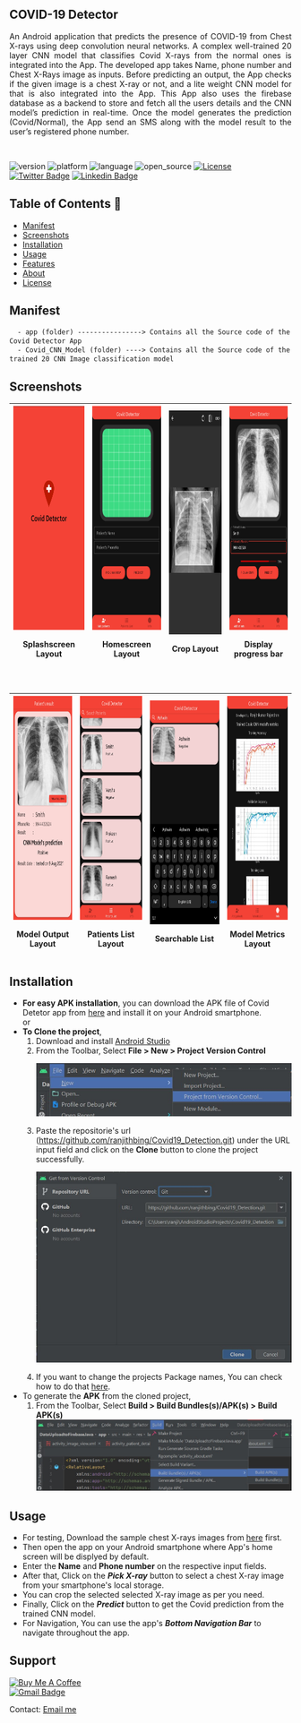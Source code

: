 ## COVID-19 Detector
<P align="justify">
An Android application that predicts the presence of COVID-19 from Chest X-rays using deep convolution neural networks. A complex well-trained 20 layer CNN model that classifies Covid X-rays from the normal ones is integrated into the App. The developed app takes Name, phone number and Chest X-Rays image as inputs. Before predicting an output, the App checks if the given image is a chest X-ray or not, and a lite weight CNN model for that is also integrated into the App. This App also uses the firebase database as a backend to store and fetch all the users details and the CNN model’s prediction in real-time. Once the model generates the prediction (Covid/Normal), the App send an SMS along with the model result to the user’s registered phone number.</P></br>

![version](https://img.shields.io/badge/Version-v1.1-orange) ![platform](https://img.shields.io/badge/Platform-Android-brightgreen) ![language](https://img.shields.io/badge/Language-java-yellow) ![open_source](https://camo.githubusercontent.com/97d4586afa582b2dcec2fa8ed7c84d02977a21c2dd1578ade6d48ed82296eb10/68747470733a2f2f6261646765732e66726170736f66742e636f6d2f6f732f76312f6f70656e2d736f757263652e7376673f763d313033) [![License](https://img.shields.io/badge/License-Apache%202.0-blue.svg)](https://opensource.org/licenses/Apache-2.0)<br>
[![Twitter Badge](https://img.shields.io/badge/-@ranjith_bing-1ca0f1?style=flat&labelColor=1ca0f1&logo=twitter&logoColor=white&link=https://twitter.com/ranjith_bing)](https://twitter.com/ranjith_bing)
[![Linkedin Badge](https://img.shields.io/badge/-Ranjithkumar-Rajendran?style=flat&logo=Linkedin&logoColor=white&link=https://www.linkedin.com/in/ranjithkumar-rajendran-565402182/)](https://www.linkedin.com/in/ranjithkumar-rajendran-565402182/)
</br>

## Table of Contents :beginner:

* [Manifest](#manifest)
* [Screenshots](#screenshots)
* [Installation](#installation)
* [Usage](#usage)
* [Features](#feature)
* [About](#about)
* [License](#license)

## Manifest

```
  - app (folder) ----------------> Contains all the Source code of the Covid Detector App
  - Covid_CNN_Model (folder) ----> Contains all the Source code of the trained 20 CNN Image classification model
```


## Screenshots

| <img src="App screenshots/Splash.jpg" height=400 width=210 > <P>Splashscreen Layout| <img src="App screenshots/home.jpg" height=400 width=210 > <P>Homescreen Layout | <img src="App screenshots/crop.jpg"  height=400 width=210> <P>Crop Layout  | <img src="App screenshots/home2.jpg" height=400 width=210> <P>Display progress bar  
| ---------------------------------------------- | -------------------------------------------- | ------------------------------------------- | ------------------------------------------- |
</br>

| <img src="App screenshots/output.jpg" height=400 width=210> <P>Model Output Layout | <img src="App screenshots/search1.jpg"  height=400 width=210> <P>Patients List Layout | <img src="App screenshots/search2.jpg" height=400 width=210> <P>Searchable List | <img src="App screenshots/metrics.jpg" height=400 width=210> <P>Model Metrics Layout
| ---------------------------------------------- | -------------------------------------------- | ------------------------------------------- |------------------------------------------- |
  
## Installation
  
  - <b>For easy APK installation</b>, you can download the APK file of Covid Detetor app from <a href="https://github.com/ranjithbing/Covid19_Detection/raw/master/Apk/Covid%20Detector.apk">here</a> and install it on your Android smartphone.<br>
  or
  - <b>To Clone the project</b>,
       1. Download and install <a href="https://developer.android.com/studio">Android Studio</a>
       2. From the Toolbar, Select <b>File > New > Project Version Control</b>
        <P align="center">
        <img src="App screenshots/clone1.jpg" ></P>
       3. Paste the repositorie's url (https://github.com/ranjithbing/Covid19_Detection.git) under the URL input field and click on the <b>Clone</b> button to clone the project successfully.<br>
        <P align="center">
        <img src="App screenshots/clone2.jpg"></P>
       4. If you want to change the projects Package names, You can check how to do that <a href="https://stackoverflow.com/questions/16804093/rename-package-in-android-studio">here</a>.
  - To generate the <b>APK</b> from the cloned project,
       1. From the Toolbar, Select <b>Build > Build Bundles(s)/APK(s) > Build APK(s)</b>
       <img src="App screenshots/GenerateApk.jpg"></P>
 ## Usage
  - For testing, Download the sample chest X-rays images from <a href="https://github.com/ranjithbing/Covid19_Detection/tree/master/Covid_CNN_Model/X-ray%20Images%20for%20Testing">here<a> first.
  - Then open the app on your Android smartphone where App's home screen will be displyed by default.
  - Enter the <b>Name</b> and <b>Phone number</b> on the respective input fields.
  - After that, Click on the *__<b>Pick X-ray</b>__* button to select a chest X-ray image from your smartphone's local storage. 
  - You can crop the selected selected X-ray image as per you need.
  - Finally, Click on the *__<b>Predict</b>__* button to get the Covid prediction from the trained CNN model.
  - For Navigation, You can use the app's *__<b>Bottom Navigation Bar</b>__* to navigate throughout the app.
  
## Support
  [![Buy Me A Coffee](https://cdn.buymeacoffee.com/buttons/v2/default-yellow.png)](https://www.buymeacoffee.com/ranjith)<br>
  [![Gmail Badge](https://img.shields.io/badge/-ranjithkumarcena-c14438?style=flat&logo=Gmail&logoColor=white&link=mailto:ranjithkumarcena@gmail.com)](mailto:ranjithkumarcena@gmail.com)
  
  Contact: [Email me](ranjithkumarcena@gmail.com)
      
 
